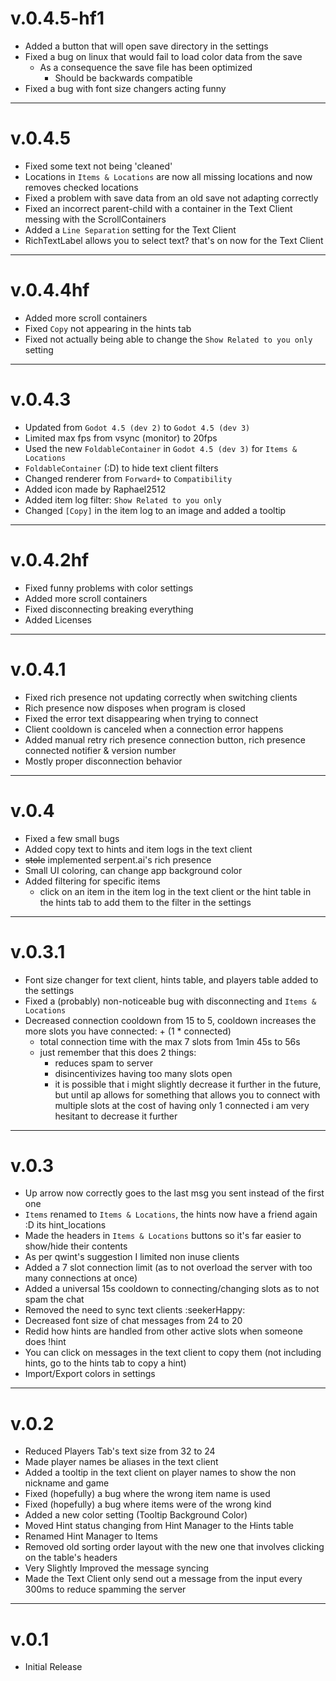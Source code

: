 # v.0.4.5-hf1

- Added a button that will open save directory in the settings
- Fixed a bug on linux that would fail to load color data from the save
  - As a consequence the save file has been optimized
    - Should be backwards compatible 
- Fixed a bug with font size changers acting funny
  
---
# v.0.4.5

- Fixed some text not being 'cleaned'
- Locations in `Items & Locations` are now all missing locations and now removes checked locations
- Fixed a problem with save data from an old save not adapting correctly
- Fixed an incorrect parent-child with a container in the Text Client messing with the ScrollContainers
- Added a `Line Separation` setting for the Text Client
- RichTextLabel allows you to select text? that's on now for the Text Client 

---
# v.0.4.4hf

- Added more scroll containers
- Fixed `Copy` not appearing in the hints tab
- Fixed not actually being able to change the `Show Related to you only` setting

---
# v.0.4.3

- Updated from `Godot 4.5 (dev 2)` to `Godot 4.5 (dev 3)` 
- Limited max fps from vsync (monitor) to 20fps
- Used the new `FoldableContainer` in `Godot 4.5 (dev 3)` for `Items & Locations`
- `FoldableContainer` (:D) to hide text client filters
- Changed renderer from `Forward+` to `Compatibility`
- Added icon made by Raphael2512
- Added item log filter: `Show Related to you only`
- Changed `[Copy]` in the item log to an image and added a tooltip

---
# v.0.4.2hf

- Fixed funny problems with color settings
- Added more scroll containers
- Fixed disconnecting breaking everything
- Added Licenses

---
# v.0.4.1

- Fixed rich presence not updating correctly when switching clients
- Rich presence now disposes when program is closed
- Fixed the error text disappearing when trying to connect
- Client cooldown is canceled when a connection error happens
- Added manual retry rich presence connection button, rich presence connected notifier & version number
- Mostly proper disconnection behavior

---
# v.0.4

- Fixed a few small bugs
- Added copy text to hints and item logs in the text client
- ~~stole~~ implemented serpent.ai's rich presence
- Small UI coloring, can change app background color
- Added filtering for specific items
  - click on an item in the item log in the text client or the hint table in the hints tab to add them to the filter in the settings 

---
# v.0.3.1

- Font size changer for text client, hints table, and players table added to the settings
- Fixed a (probably) non-noticeable bug with disconnecting and `Items & Locations`
- Decreased connection cooldown from 15 to 5, cooldown increases the more slots you have connected: + (1 * connected)
  - total connection time with the max 7 slots from 1min 45s to 56s
  - just remember that this does 2 things:
    - reduces spam to server
    - disincentivizes having too many slots open
    - it is possible that i might slightly decrease it further in the future, but until ap allows for something that allows you to connect with multiple slots at the cost of having only 1 connected i am very hesitant to decrease it further

---
# v.0.3

- Up arrow now correctly goes to the last msg you sent instead of the first one
- `Items` renamed to `Items & Locations`, the hints now have a friend again :D its hint_locations
- Made the headers in `Items & Locations` buttons so it's far easier to show/hide their contents
- As per qwint's suggestion I limited non inuse clients
- Added a 7 slot connection limit (as to not overload the server with too many connections at once)
- Added a universal 15s cooldown to connecting/changing slots as to not spam the chat
- Removed the need to sync text clients :seekerHappy:
- Decreased font size of chat messages from 24 to 20
- Redid how hints are handled from other active slots when someone does !hint 
- You can click on messages in the text client to copy them (not including hints, go to the hints tab to copy a hint)
- Import/Export colors in settings

---
# v.0.2

- Reduced Players Tab's text size from 32 to 24
- Made player names be aliases in the text client
- Added a tooltip in the text client on player names to show the non nickname and game
- Fixed (hopefully) a bug where the wrong item name is used
- Fixed (hopefully) a bug where items were of the wrong kind
- Added a new color setting (Tooltip Background Color)
- Moved Hint status changing from Hint Manager to the Hints table
- Renamed Hint Manager to Items
- Removed old sorting order layout with the new one that involves clicking on the table's headers
- Very Slightly Improved the message syncing
- Made the Text Client only send out a message from the input every 300ms to reduce spamming the server 

---
# v.0.1

- Initial Release